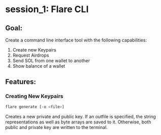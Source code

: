 # session_1: Flare CLI
## Goal:
Create a command line interface tool with the following capabilities:
1. Create new Keypairs
2. Request Airdrops
3. Send SOL from one wallet to another
4. Show balance of a wallet

## Features:
### Creating New Keypairs
```bash
flare generate [-o <file>]
```

Creates a new private and public key. If an outfile is specified, the string representations as well as byte arrays are saved to it. Otherwise, both public and private key are written to the terminal.
